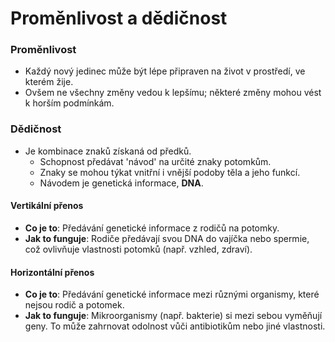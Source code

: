 # Proměnlivost a dědičnost

### Proměnlivost

- Každý nový jedinec může být lépe připraven na život v prostředí, ve kterém žije.
- Ovšem ne všechny změny vedou k lepšímu; některé změny mohou vést k horším podmínkám.

### Dědičnost

- Je kombinace znaků získaná od předků.
    - Schopnost předávat 'návod' na určité znaky potomkům.
    - Znaky se mohou týkat vnitřní i vnější podoby těla a jeho funkcí.
    - Návodem je genetická informace, **DNA**.

#### Vertikální přenos

- **Co je to**: Předávání genetické informace z rodičů na potomky.
- **Jak to funguje**: Rodiče předávají svou DNA do vajíčka nebo spermie, což ovlivňuje vlastnosti potomků (např. vzhled, zdraví).

#### Horizontální přenos

- **Co je to**: Předávání genetické informace mezi různými organismy, které nejsou rodič a potomek.
- **Jak to funguje**: Mikroorganismy (např. bakterie) si mezi sebou vyměňují geny. To může zahrnovat odolnost vůči antibiotikům nebo jiné vlastnosti.